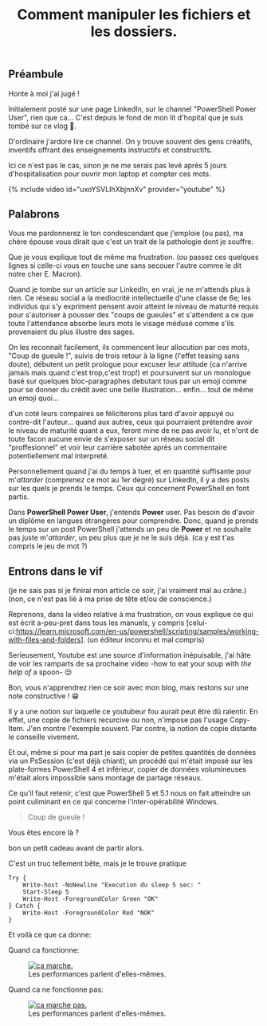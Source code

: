 ﻿---
title: "Comment manipuler les fichiers et les dossiers."
excerpt: "Manipuler les données en PowerShell, mais avec classe!"
category: PowerShell
classes: wide
comments: true
tags: 
  - PowerShell
  - Tips
---

## Préambule

Honte à moi j'ai jugé !

Initialement posté sur une page LinkedIn, sur le channel "PowerShell Power User", rien que ca... C'est depuis le fond de mon lit d'hopital que je suis tombé sur ce vlog 🤮.

D'ordinaire j'ardore lire ce channel. On y trouve souvent des gens créatifs, inventifs offrant des enseignements instructifs et constructifs.

Ici ce n'est pas le cas, sinon je ne me serais pas levé après 5 jours d'hospitalisation pour ouvrir mon laptop et compter ces mots.

{% include video id="uxoYSVLIhXbjnnXv" provider="youtube" %}

## Palabrons

Vous me pardonnerez le ton condescendant que j'emploie (ou pas), ma chère épouse vous dirait que c'est un trait de la pathologie dont je souffre.

Que je vous explique tout de même ma frustration. (ou passez ces quelques lignes si celle-ci vous en touche une sans secouer l'autre comme le dit notre cher E. Macron).

Quand je tombe sur un article sur LinkedIn, en vrai, je ne m'attends plus à rien. Ce réseau social a la mediocrité intellectuelle d'une classe de 6e; les individus qui s'y expriment pensent avoir atteint le niveau de maturité requis pour s'autoriser à pousser des "coups de gueules" et s'attendent a ce que toute l'attendance absorbe leurs mots le visage médusé comme s'ils provenaient du plus illustre des sages. 

On les reconnait facilement, ils commencent leur allocution par ces mots, "Coup de gueule !", suivis de trois retour à la ligne (l'effet teasing sans doute), débutent un petit prologue pour excuser leur attitude (ca n'arrive jamais mais quand c'est trop,c'est trop!) et poursuivent sur un monologue basé sur quelques bloc-paragraphes debutant tous par un emoji comme pour se donner du crédit avec une belle illustration... enfin... tout de même un emoji quoi...

d'un coté leurs compaires se féliciterons plus tard d'avoir appuyé ou contre-dit l'auteur... quand aux autres, ceux qui pourraient prétendre avoir le niveau de maturité quant a eux, feront mine de ne pas avoir lu, et n'ont de toute facon aucune envie de s'exposer sur un réseau social dit "proffesionnel" et voir leur carrière sabotée après un commentaire potentiellement mal interpreté.

Personnellement quand j'ai du temps à tuer, et en quantité suffisante pour m'_attarder_ (comprenez ce mot au 1er degré) sur LinkedIn, il y a des posts sur les quels je prends le temps. Ceux qui concernent PowerShell en font partis.

Dans __PowerShell Power User__, j'entends __Power__ user. Pas besoin de d'avoir un diplôme en langues étrangères pour comprendre. Donc, quand je prends le temps sur un post PowerShell j'attends un peu de __Power__ et ne souhaite pas juste m'_attarder_, un peu plus que je ne le suis déjà. (ca y est t'as compris le jeu de mot ?)


## Entrons dans le vif

(je ne sais pas si je finirai mon article ce soir, j'ai vraiment mal au crâne.)
(non, ce n'est pas lié à ma prise de tête et/ou de conscience.)

Reprenons, dans la video relative à ma frustration, on vous explique ce qui est écrit a-peu-pret dans tous les manuels, y compris [celui-ci:https://learn.microsoft.com/en-us/powershell/scripting/samples/working-with-files-and-folders]. (un éditeur inconnu et mal compris)

Serieusement, Youtube est une source d'information inépuisable, j'ai hâte de voir les ramparts de sa prochaine video -how to eat your soup with _the help of_ a spoon- 😒

Bon, vous n'apprendrez rien ce soir avec mon blog, mais restons sur une note constructive ! 😁

Il y a une notion sur laquelle ce youtubeur fou aurait peut être dû ralentir. En effet, une copie de fichiers recurcive ou non, n'impose pas l'usage Copy-Item. J'en montre l'exemple souvent. Par contre, la notion de copie distante le conseille vivement.

Et oui, même si pour ma part je sais copier de petites quantités de données via un PsSession (c'est déjà chiant), un procédé qui m'était imposé sur les plate-formes PowerShell 4 et inférieur, copier de données volumineuses m'était alors impossible sans montage de partage réseaux.

Ce qu'il faut retenir, c'est que PowerShell 5 et 5.1 nous on fait atteindre un point culiminant en ce qui concerne l'inter-opérabilité Windows.



> Coup de gueule !

Vous êtes encore là ?

bon un petit cadeau avant de partir alors.

C'est un truc tellement bête, mais je le trouve pratique

```poweershell
Try {
    Write-host -NoNewline "Execution du sleep 5 sec: "
    Start-Sleep 5
    Write-Host -ForegroundColor Green "OK"
} Catch {
    Write-Host -ForegroundColor Red "NOK"
}
```
Et voilà ce que ca donne:

Quand ca fonctionne:

<figure class="align-center">
	<a href="{{ site.url }}{{ site.baseurl }}/assets/images/2023-10-11_21h36_22.png"><img src="{{ site.url }}{{ site.baseurl }}/assets/images/2023-10-11_21h36_22.png" alt="ca marche."></a>
  <figcaption>Les performances parlent d'elles-mêmes.</figcaption>
</figure>


Quand ca ne fonctionne pas:

<figure class="align-center">
	<a href="{{ site.url }}{{ site.baseurl }}/assets/images/2023-10-11_21h37_19.png"><img src="{{ site.url }}{{ site.baseurl }}/assets/images/2023-10-11_21h37_19.png" alt="ca marche pas."></a>
  <figcaption>Les performances parlent d'elles-mêmes.</figcaption>
</figure>

